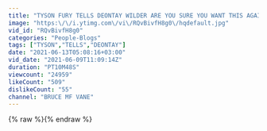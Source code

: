 ```yaml
---
title: "TYSON FURY TELLS DEONTAY WILDER ARE YOU SURE YOU WANT THIS AGAIN? U MUST LIKE PAIN"
image: "https:\/\/i.ytimg.com\/vi\/RQvBivfH8g0\/hqdefault.jpg"
vid_id: "RQvBivfH8g0"
categories: "People-Blogs"
tags: ["TYSON","TELLS","DEONTAY"]
date: "2021-06-13T05:08:16+03:00"
vid_date: "2021-06-09T11:09:14Z"
duration: "PT10M48S"
viewcount: "24959"
likeCount: "509"
dislikeCount: "55"
channel: "BRUCE MF VANE"
---
```

{% raw %}{% endraw %}
